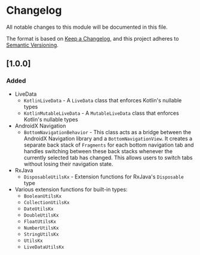 # Changelog
All notable changes to this module will be documented in this file.

The format is based on [Keep a Changelog](https://keepachangelog.com/en/1.0.0/),
and this project adheres to [Semantic Versioning](https://semver.org/spec/v2.0.0.html).

## [1.0.0]
### Added
- LiveData
  - `KotlinLiveData` - A `LiveData` class that enforces Kotlin's nullable types
  - `KotlinMutableLiveData` - A `MutableLiveData` class that enforces Kotlin's nullable types
- AndroidX Navigation
  - `BottomNavigationBehavior` - This class acts as a bridge between the AndroidX Navigation library and a `BottomNavigationView`. It creates a separate back stack of `Fragments` for each bottom navigation tab and handles switching between these back stacks whenever the currently selected tab has changed. This allows users to switch tabs without losing their navigation state.
- RxJava
  - `DisposableUtilsKx` - Extension functions for RxJava's `Disposable` type
- Various extension functions for built-in types:
  - `BooleanUtilsKx`
  - `CollectionUtilsKx`
  - `DateUtilsKx`
  - `DoubleUtilsKx`
  - `FloatUtilsKx`
  - `NumberUtilsKx`
  - `StringUtilsKx`
  - `UtilsKx`
  - `LiveDataUtilsKx`
